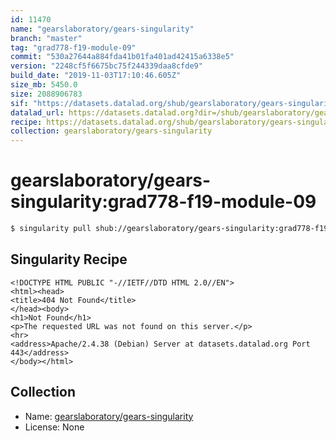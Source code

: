 ```yaml
---
id: 11470
name: "gearslaboratory/gears-singularity"
branch: "master"
tag: "grad778-f19-module-09"
commit: "530a27644a884fda41b01fa401ad42415a6338e5"
version: "2248cf5f6675bc75f244339daa8cfde9"
build_date: "2019-11-03T17:10:46.605Z"
size_mb: 5450.0
size: 2088906783
sif: "https://datasets.datalad.org/shub/gearslaboratory/gears-singularity/grad778-f19-module-09/2019-11-03-530a2764-2248cf5f/2248cf5f6675bc75f244339daa8cfde9.sif"
datalad_url: https://datasets.datalad.org?dir=/shub/gearslaboratory/gears-singularity/grad778-f19-module-09/2019-11-03-530a2764-2248cf5f/
recipe: https://datasets.datalad.org/shub/gearslaboratory/gears-singularity/grad778-f19-module-09/2019-11-03-530a2764-2248cf5f/Singularity
collection: gearslaboratory/gears-singularity
---
```


# gearslaboratory/gears-singularity:grad778-f19-module-09

```bash
$ singularity pull shub://gearslaboratory/gears-singularity:grad778-f19-module-09
```

## Singularity Recipe

```singularity
<!DOCTYPE HTML PUBLIC "-//IETF//DTD HTML 2.0//EN">
<html><head>
<title>404 Not Found</title>
</head><body>
<h1>Not Found</h1>
<p>The requested URL was not found on this server.</p>
<hr>
<address>Apache/2.4.38 (Debian) Server at datasets.datalad.org Port 443</address>
</body></html>
```

## Collection

 - Name: [gearslaboratory/gears-singularity](https://github.com/gearslaboratory/gears-singularity)
 - License: None


